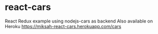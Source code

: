 # react-cars

React Redux example using nodejs-cars as backend
Also available on Heroku
https://miksah-react-cars.herokuapp.com/cars


